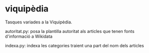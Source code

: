 # viquipèdia
Tasques variades a la Viquipèdia.

autoritat.py: posa la plantilla autoritat als articles que tenen fonts d'informació a Wikidata

indexa.py: indexa les categories traient una part del nom dels articles
